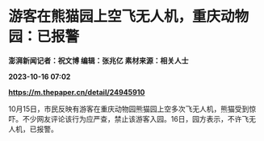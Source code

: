 # 游客在熊猫园上空飞无人机，重庆动物园：已报警
**澎湃新闻记者：祝文博 编辑：张兆亿 素材来源：相关人士**

**2023-10-16 07:02**

**https://m.thepaper.cn/detail/24945910**

10月15日，市民反映有游客在重庆动物园熊猫园上空多次飞无人机，熊猫受到惊吓。不少网友评论该行为应严查，禁止该游客入园。16日，园方表示，不许飞无人机，已报警。